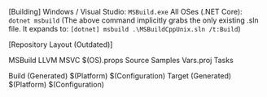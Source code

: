 [Building]
Windows / Visual Studio: `MSBuild.exe`
All OSes (.NET Core): `dotnet msbuild`
(The above command implicitly grabs the only existing .sln file. It expands to: `[dotnet] msbuild .\MSBuildCppUnix.sln /t:Build`) 

[Repository Layout (Outdated)]

MSBuild
	LLVM
	MSVC
	$(OS).props
Source
	Samples
		Vars.proj
	Tasks

Build (Generated)
	$(Platform)
		$(Configuration)
Target (Generated)
	$(Platform)
	$(Configuration)
